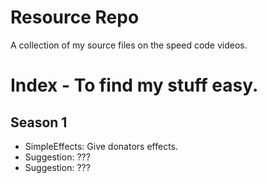 # Resource Repo

A collection of my source files on the speed code videos.

# Index - To find my stuff easy.

Season 1
----
* SimpleEffects: Give donators effects.
* Suggestion: ???
* Suggestion: ???
